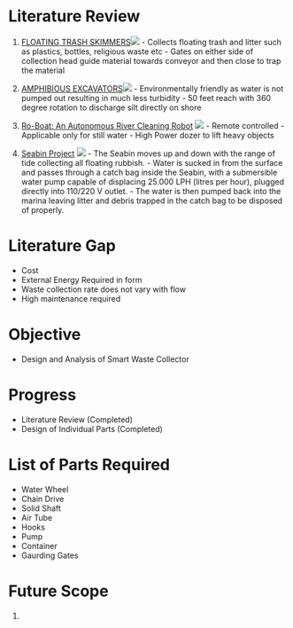 
# **Literature Review**
  1. [FLOATING TRASH SKIMMERS](https://www.cleantecinfra.com/trash-skimming/)![](https://static1.squarespace.com/static/5846d2c0e6f2e12d64d4ca6d/t/585a7499cd0f681882fc63a2/1482323098617/Ganga+-+Sangam.jpg)
    - Collects floating trash and litter such as plastics, bottles, religious waste etc
    - Gates on either side of collection head guide material towards conveyor and then close to trap the material

  2. [AMPHIBIOUS EXCAVATORS](https://www.cleantecinfra.com/desilting/)![](https://i.ytimg.com/vi_webp/bpEbv9kxAmY/maxresdefault.webp)
    - Environmentally friendly as water is not pumped out resulting in much less turbidity
    - 50 feet reach with 360 degree rotation to discharge silt directly on shore

  3. [Ro-Boat: An Autonomous River Cleaning Robot](https://youtu.be/j49T4-yNe80)
  ![](http://img.youtube.com/vi/j49T4-yNe80/sddefault.jpg)
    - Remote controlled
    - Applicable only for still water
    - High Power dozer to lift heavy objects


  4. [Seabin Project](http://seabinproject.com/the-product/)
   ![](http://seabinproject.com/wp-content/uploads/Seabin_Project_V5_hybrid_in_action_bottle_380x272-295x220.png)
    - The Seabin moves up and down with the range of tide collecting all floating rubbish.
    - Water is sucked in from the surface and passes through a catch bag inside the Seabin, with a submersible water pump capable of displacing 25.000 LPH (litres per hour), plugged directly into 110/220 V outlet.
    - The water is then pumped back into the marina leaving litter and debris trapped in the catch bag to be disposed of properly.

# **Literature Gap**

  - Cost
  - External Energy Required in form
  - Waste collection rate does not vary with flow
  - High maintenance required

# **Objective**

  - Design and Analysis of Smart Waste Collector

# **Progress**
  - Literature Review (Completed)
  - Design of Individual Parts (Completed)


# **List of Parts Required**
  - Water Wheel
  - Chain Drive
  - Solid Shaft
  - Air Tube
  - Hooks
  - Pump
  - Container
  - Gaurding Gates

# **Future Scope**
  1.
